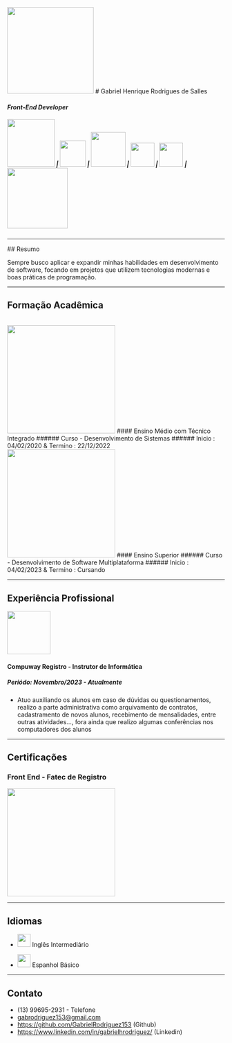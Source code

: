 <img src="https://img.freepik.com/free-vector/hacker-operating-laptop-cartoon-icon-illustration-technology-icon-concept-isolated-flat-cartoon-style_138676-2387.jpg" width="200" />
# Gabriel Henrique Rodrigues de Salles

#### _Front-End Developer_

##### <img src="https://danizavtz.com.br/content/images/2023/05/flask-horizontal.webp" width="110" /> | <img src = "https://upload.wikimedia.org/wikipedia/commons/thumb/a/a7/React-icon.svg/1200px-React-icon.svg.png" width="60" /> | <img src = "https://upload.wikimedia.org/wikipedia/commons/thumb/d/d9/Node.js_logo.svg/590px-Node.js_logo.svg.png" width="80" /> | <img src = "https://upload.wikimedia.org/wikipedia/commons/thumb/6/6a/JavaScript-logo.png/768px-JavaScript-logo.png" width="55" />  | <img src = "https://upload.wikimedia.org/wikipedia/commons/thumb/4/4c/Typescript_logo_2020.svg/2048px-Typescript_logo_2020.svg.png" width="55" />  | <img src = "https://www.bloorresearch.com/wp-content/uploads/2013/03/MONGO-DB-logo-300x470-.png" width="140" /> 

<hr>
## Resumo

Sempre busco aplicar e expandir minhas habilidades em desenvolvimento de software, focando em projetos que utilizem tecnologias modernas e boas práticas de programação.

<hr>

## Formação Acadêmica

<br>

<img src = "https://bkpsitecpsnew.blob.core.windows.net/uploadsitecps/sites/68/2024/02/etec_registro.png" width="250" />
#### Ensino Médio com Técnico Integrado
###### Curso - Desenvolvimento de Sistemas
###### Inicio : 04/02/2020 & Termíno : 22/12/2022

<br>

<img src = "https://bkpsitecpsnew.blob.core.windows.net/uploadsitecps/sites/40/2024/03/fatec_registro.png" width="250" />
#### Ensino Superior
###### Curso - Desenvolvimento de Software Multiplataforma
###### Inicio : 04/02/2023 & Termíno : Cursando

<hr>

## Experiência Profissional

<img src = "https://encrypted-tbn0.gstatic.com/images?q=tbn:ANd9GcQt9CcVezcvFcA_zJ-NZHTTsIQMjjJV2HGGjQ&s" width="100" />

#### Compuway Registro - Instrutor de Informática
##### Periódo: Novembro/2023 - Atualmente
* Atuo auxiliando os alunos em caso de dúvidas ou questionamentos, realizo a parte administrativa como arquivamento de contratos, cadastramento de novos alunos, recebimento de mensalidades, entre outras atividades..., fora ainda que realizo algumas conferências nos computadores dos alunos

<hr>

## Certificações

### Front End - Fatec de Registro

<img src = "https://badge.cps.sp.gov.br/_files/60ecbd64c97644179b0a11b8320aa942.png" width="250" />

<hr>

## Idiomas

* <img src = "https://static.vecteezy.com/system/resources/thumbnails/013/743/592/small/united-states-flag-round-icon-american-flag-png.png" width="30" /> Inglês Intermediário


* <img src = "https://e7.pngegg.com/pngimages/300/797/png-clipart-flag-of-spain-illustration-flag-spain-flag-of-spain-thumbnail.png" width="30" /> Espanhol Básico

<hr>

## Contato

* (13) 99695-2931 - Telefone
* gabrodriguez153@gmail.com
* https://github.com/GabrielRodriguez153 (Github)
* https://www.linkedin.com/in/gabrielhrodriguez/ (Linkedin)

